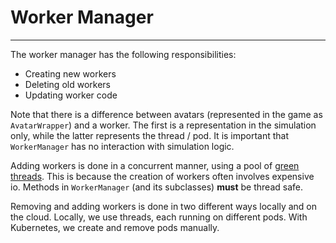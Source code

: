 # Worker Manager

---

The worker manager has the following responsibilities:
* Creating new workers
* Deleting old workers
* Updating worker code

Note that there is a difference between avatars (represented 
in the game as `AvatarWrapper`) and a worker.
The first is a representation in the simulation only, while 
the latter represents the thread / pod. It is important that 
`WorkerManager` has no interaction with simulation logic. 


Adding workers is done in a concurrent manner, using a pool 
of [green threads](green-threads). This is because the 
creation of workers often involves expensive io. Methods 
in `WorkerManager` (and its subclasses) **must** be thread safe. 

Removing and adding workers is done in two different ways 
locally and on the cloud. Locally, we use threads, each 
running on different pods. With Kubernetes, we create and 
remove pods manually. 

[green-threads]: https://en.wikipedia.org/wiki/Green_threads
